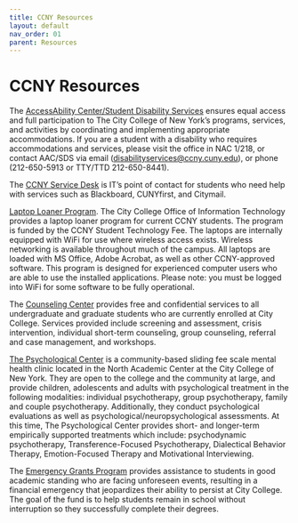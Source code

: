```yaml
---
title: CCNY Resources
layout: default
nav_order: 01
parent: Resources
---
```


# CCNY Resources
The [AccessAbility Center/Student Disability Services](https://www.ccny.cuny.edu/accessability) ensures equal access and full participation to The City College of New York’s programs, services, and activities by coordinating and implementing appropriate accommodations. If you are a student with a disability who requires accommodations and services, please visit the office in NAC 1/218, or contact AAC/SDS via email (disabilityservices@ccny.cuny.edu), or phone (212-650-5913 or TTY/TTD 212-650-8441).      

The [CCNY Service Desk](https://www.ccny.cuny.edu/it/help) is IT’s point of contact for students who need help with services such as Blackboard, CUNYfirst, and Citymail.   

[Laptop Loaner Program](https://portal.ccny.cuny.edu/depts/oit/cuny_loaner/login.php). The City College Office of Information Technology provides a laptop loaner program for current CCNY students. The program is funded by the CCNY Student Technology Fee. The laptops are internally equipped with WiFi for use where wireless access exists. Wireless networking is available throughout much of the campus. All laptops are loaded with MS Office, Adobe Acrobat, as well as other CCNY-approved software. This program is designed for experienced computer users who are able to use the installed applications. Please note: you must be logged into WiFi for some software to be fully operational.   

The [Counseling Center](https://www.ccny.cuny.edu/counseling) provides free and confidential services to all undergraduate and graduate students who are currently enrolled at City College. Services provided include screening and assessment, crisis intervention, individual short-term counseling, group counseling, referral and case management, and workshops.   

[The Psychological Center](https://www.thepsychologicalcenter.org/) is a community-based sliding fee scale mental health clinic located in the North Academic Center at the City College of New York. They are open to the college and the community at large, and provide children, adolescents and adults with psychological treatment in the following modalities: individual psychotherapy, group psychotherapy, family and couple psychotherapy. Additionally, they conduct psychological evaluations as well as psychological/neuropsychological assessments. At this time, The Psychological Center provides short- and longer-term empirically supported  treatments which include: psychodynamic psychotherapy, Transference-Focused Psychotherapy, Dialectical Behavior Therapy, Emotion-Focused Therapy and Motivational Interviewing.   

The [Emergency Grants Program](https://www.ccny.cuny.edu/health-wellness/emergency-grants-program) provides assistance to students in good academic standing who are facing unforeseen events, resulting in a financial emergency that jeopardizes their ability to persist at City College. The goal of the fund is to help students remain in school without interruption so they successfully complete their degrees.   

